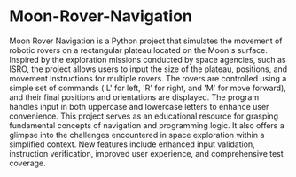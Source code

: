 # Moon-Rover-Navigation
Moon Rover Navigation is a Python project that simulates the movement of robotic rovers on a rectangular plateau located on the Moon's surface. Inspired by the exploration missions conducted by space agencies, such as ISRO, the project allows users to input the size of the plateau, positions, and movement instructions for multiple rovers. The rovers are controlled using a simple set of commands ('L' for left, 'R' for right, and 'M' for move forward), and their final positions and orientations are displayed. The program handles input in both uppercase and lowercase letters to enhance user convenience. This project serves as an educational resource for grasping fundamental concepts of navigation and programming logic. It also offers a glimpse into the challenges encountered in space exploration within a simplified context.
 New features include enhanced input validation, instruction verification, improved user experience, and comprehensive test coverage. 
